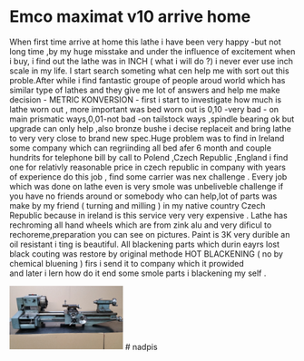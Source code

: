 # Emco maximat v10 arrive home
When first time arrive at home this lathe i have been very happy -but not long time ,by my huge misstake and under the influence of excitement when i buy, i find out the lathe was in INCH ( what i will do ?) i never ever use inch scale in my life. I start search someting what cen help me with sort out this proble.After while i find fantastic groupe of people aroud world which has similar type of lathes and they give me lot of answers and help me make decision - METRIC KONVERSION - first i start to investigate how much is lathe worn out , more important was bed worn out is 0,10 -very bad - on main prismatic ways,0,01-not bad -on tailstock ways ,spindle bearing ok but upgrade can only help ,also bronze bushe i decise replaceit and bring lathe to very very close to brand new spec.Huge problem was to find in Ireland some company which can regriinding all bed afer 6 month and couple hundrits for telephone bill by call to Polend ,Czech Republic ,England i find one for relativly reasonable price in czech republic in company with years of experience do this job , find some carrier was nex challenge .
Every job which was done on lathe even is very smole was unbeliveble challenge if you have no friends around or somebody who can help,lot of parts was make by my friend ( turning and milling ) in my native country Czech Republic because in ireland is this service very very expensive .
Lathe has rechroming all hand wheels which are from zink alu and very dificul to rechoreme,preparation you can see on pictures.
Paint is 3K very durible an oil resistant i ting is beautiful.
All blackening parts which durin eayrs lost black couting was restore by original methode HOT BLACKENING ( no by chemical bluening ) firs i send it to company which it prowided  
     and later i lern how do it end some smole parts i blackening my self .  
       

<img src="https://raw.githubusercontent.com/jemitojedno12/jemitojedno12/main/start%20here/1.jpg" alt="drawing" width="200"/>
# nadpis
